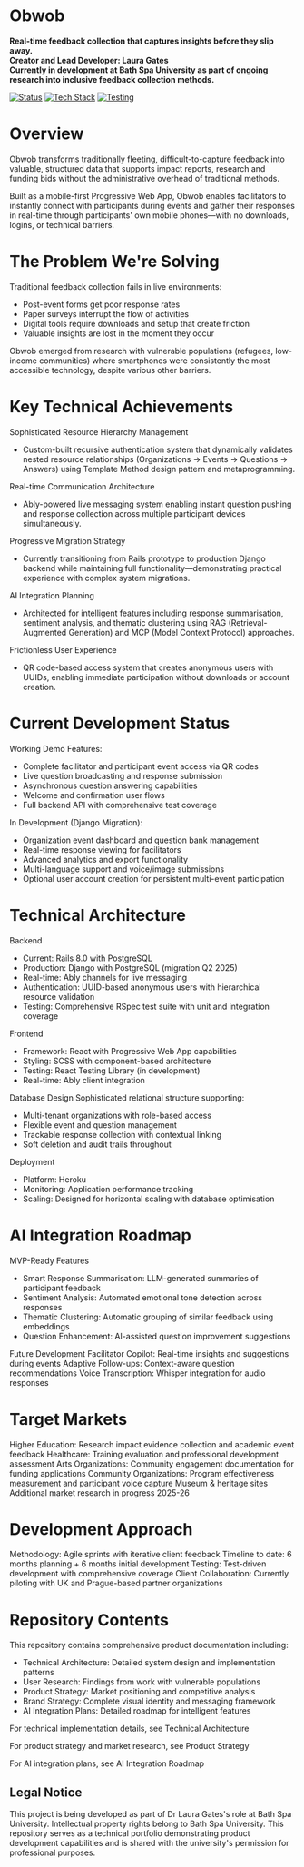 # Obwob
**Real-time feedback collection that captures insights before they slip away.**<br>
**Creator and Lead Developer: Laura Gates**<br>
**Currently in development at Bath Spa University as part of ongoing research into inclusive feedback collection methods.**


[![Status](https://img.shields.io/badge/status-active%20development-green)]()
[![Tech Stack](https://img.shields.io/badge/stack-React%20%7C%20Django%20%7C%20PostgreSQL-blue)]()
[![Testing](https://img.shields.io/badge/testing-RSpec%20%7C%20React%20Testing-brightgreen)]()

# Overview
Obwob transforms traditionally fleeting, difficult-to-capture feedback into valuable, structured data that supports impact reports, research and funding bids without the administrative overhead of traditional methods.

Built as a mobile-first Progressive Web App, Obwob enables facilitators to instantly connect with participants during events and gather their responses in real-time through participants' own mobile phones—with no downloads, logins, or technical barriers.


# The Problem We're Solving
Traditional feedback collection fails in live environments:
- Post-event forms get poor response rates
- Paper surveys interrupt the flow of activities
- Digital tools require downloads and setup that create friction
- Valuable insights are lost in the moment they occur

Obwob emerged from research with vulnerable populations (refugees, low-income communities) where smartphones were consistently the most accessible technology, despite various other barriers.


# Key Technical Achievements
Sophisticated Resource Hierarchy Management
- Custom-built recursive authentication system that dynamically validates nested resource relationships (Organizations → Events → Questions → Answers) using Template Method design pattern and metaprogramming.

Real-time Communication Architecture
- Ably-powered live messaging system enabling instant question pushing and response collection across multiple participant devices simultaneously.

Progressive Migration Strategy
- Currently transitioning from Rails prototype to production Django backend while maintaining full functionality—demonstrating practical experience with complex system migrations.

AI Integration Planning
- Architected for intelligent features including response summarisation, sentiment analysis, and thematic clustering using RAG (Retrieval-Augmented Generation) and MCP (Model Context Protocol) approaches.

Frictionless User Experience
- QR code-based access system that creates anonymous users with UUIDs, enabling immediate participation without downloads or account creation.


# Current Development Status
Working Demo Features:
- Complete facilitator and participant event access via QR codes
- Live question broadcasting and response submission
- Asynchronous question answering capabilities
- Welcome and confirmation user flows
- Full backend API with comprehensive test coverage

In Development (Django Migration):
- Organization event dashboard and question bank management
- Real-time response viewing for facilitators
- Advanced analytics and export functionality
- Multi-language support and voice/image submissions
- Optional user account creation for persistent multi-event participation


# Technical Architecture
Backend
- Current: Rails 8.0 with PostgreSQL
- Production: Django with PostgreSQL (migration Q2 2025)
- Real-time: Ably channels for live messaging
- Authentication: UUID-based anonymous users with hierarchical resource validation
- Testing: Comprehensive RSpec test suite with unit and integration coverage

Frontend
- Framework: React with Progressive Web App capabilities
- Styling: SCSS with component-based architecture
- Testing: React Testing Library (in development)
- Real-time: Ably client integration

Database Design
Sophisticated relational structure supporting:
- Multi-tenant organizations with role-based access
- Flexible event and question management
- Trackable response collection with contextual linking
- Soft deletion and audit trails throughout

Deployment
- Platform: Heroku
- Monitoring: Application performance tracking
- Scaling: Designed for horizontal scaling with database optimisation


# AI Integration Roadmap
MVP-Ready Features
- Smart Response Summarisation: LLM-generated summaries of participant feedback
- Sentiment Analysis: Automated emotional tone detection across responses
- Thematic Clustering: Automatic grouping of similar feedback using embeddings
- Question Enhancement: AI-assisted question improvement suggestions

Future Development
Facilitator Copilot: Real-time insights and suggestions during events
Adaptive Follow-ups: Context-aware question recommendations
Voice Transcription: Whisper integration for audio responses


# Target Markets
Higher Education: Research impact evidence collection and academic event feedback
Healthcare: Training evaluation and professional development assessment
Arts Organizations: Community engagement documentation for funding applications
Community Organizations: Program effectiveness measurement and participant voice capture
Museum & heritage sites
Additional market research in progress 2025-26


# Development Approach
Methodology: Agile sprints with iterative client feedback
Timeline to date: 6 months planning + 6 months initial development
Testing: Test-driven development with comprehensive coverage
Client Collaboration: Currently piloting with UK and Prague-based partner organizations


# Repository Contents
This repository contains comprehensive product documentation including:
- Technical Architecture: Detailed system design and implementation patterns
- User Research: Findings from work with vulnerable populations
- Product Strategy: Market positioning and competitive analysis
- Brand Strategy: Complete visual identity and messaging framework
- AI Integration Plans: Detailed roadmap for intelligent features

For technical implementation details, see Technical Architecture

For product strategy and market research, see Product Strategy

For AI integration plans, see AI Integration Roadmap

## Legal Notice

This project is being developed as part of Dr Laura Gates's role at Bath Spa University. Intellectual property rights belong to Bath Spa University. This repository serves as a technical portfolio demonstrating product development capabilities and is shared with the university's permission for professional purposes.
